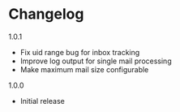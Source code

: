 # Changelog

1.0.1

- Fix uid range bug for inbox tracking
- Improve log output for single mail processing
- Make maximum mail size configurable

1.0.0

- Initial release